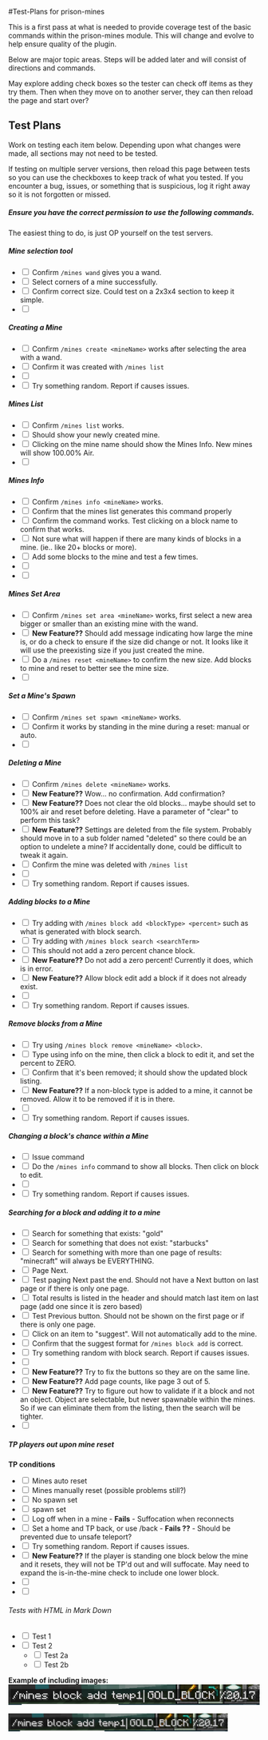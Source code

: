 #Test-Plans for prison-mines

This is a first pass at what is needed to provide coverage test of the basic commands within 
the prison-mines module.  This will change and evolve to help ensure quality of the plugin.

Below are major topic areas.  Steps will be added later and will consist of directions and commands.

May explore adding check boxes so the tester can check off items as they try them.  Then when they move on to another server,
they can then reload the page and start over?


## Test Plans

Work on testing each item below.  Depending upon what changes were made, all sections may not need to be tested.

If testing on multiple server versions, then reload this page between tests so you can use the checkboxes to keep
track of what you tested.  If you encounter a bug, issues, or something that is suspicious, log it right away
so it is not forgotten or missed.

##### Ensure you have the correct permission to use the following commands.
The easiest thing to do, is just OP yourself on the test servers.

##### Mine selection tool

- <input type="checkbox"/> Confirm `/mines wand` gives you a wand.
- <input type="checkbox"/> Select corners of a mine successfully.
- <input type="checkbox"/> Confirm correct size. Could test on a 2x3x4 section to keep it simple.
- <input type="checkbox"/> 


##### Creating a Mine

- <input type="checkbox"/> Confirm `/mines create <mineName>` works after selecting the area with a wand.
- <input type="checkbox"/> Confirm it was created with `/mines list`
- <input type="checkbox"/> 
- <input type="checkbox"/> Try something random.  Report if causes issues.

##### Mines List
- <input type="checkbox"/> Confirm `/mines list` works.
- <input type="checkbox"/> Should show your newly created mine.
- <input type="checkbox"/> Clicking on the mine name should show the Mines Info.  New mines will show 100.00% Air.
- <input type="checkbox"/> 


##### Mines Info
- <input type="checkbox"/> Confirm `/mines info <mineName>` works.
- <input type="checkbox"/> Confirm that the mines list generates this command properly
- <input type="checkbox"/> Confirm the command works.  Test clicking on a block name to confirm that works.
- <input type="checkbox"/> Not sure what will happen if there are many kinds of blocks in a mine. (ie.. like 20+ blocks or more).
- <input type="checkbox"/> Add some blocks to the mine and test a few times. 
- <input type="checkbox"/> 
- <input type="checkbox"/> 

##### Mines Set Area
- <input type="checkbox"/> Confirm `/mines set area <mineName>` works, first select a new area bigger or smaller than an existing mine with the wand.
- <input type="checkbox"/> **New Feature??** Should add message indicating how large the mine is, or do a check to ensure if the size did change or not. It looks like it will use the preexisting size if you just created the mine.
- <input type="checkbox"/> Do a `/mines reset <mineName>` to confirm the new size.  Add blocks to mine and reset to better see the mine size.
- <input type="checkbox"/> 


##### Set a Mine's Spawn
- <input type="checkbox"/> Confirm `/mines set spawn <mineName>` works.
- <input type="checkbox"/> Confirm it works by standing in the mine during a reset: manual or auto.
- <input type="checkbox"/> 


##### Deleting a Mine

- <input type="checkbox"/> Confirm `/mines delete <mineName>` works.
- <input type="checkbox"/> **New Feature??** Wow... no confirmation.  Add confirmation?
- <input type="checkbox"/> **New Feature??** Does not clear the old blocks... maybe should set to 100% air and reset before deleting.  Have a parameter of "clear" to perform this task?
- <input type="checkbox"/> **New Feature??** Settings are deleted from the file system. Probably should move in to a sub folder named "deleted" so there could be an option to undelete a mine?  If accidentally done, could be difficult to tweak it again.
- <input type="checkbox"/> Confirm the mine was deleted with `/mines list`
- <input type="checkbox"/> 
- <input type="checkbox"/> Try something random.  Report if causes issues.

##### Adding blocks to a Mine

- <input type="checkbox"/> Try adding with `/mines block add <blockType> <percent>` such as what is generated with block search.
- <input type="checkbox"/> Try adding with `/mines block search <searchTerm>`
- <input type="checkbox"/> This should not add a zero percent chance block.
- <input type="checkbox"/> **New Feature??** Do not add a zero percent! Currently it does, which is in error.
- <input type="checkbox"/>  **New Feature??** Allow block edit add a block if it does not already exist.
- <input type="checkbox"/> 
- <input type="checkbox"/> Try something random.  Report if causes issues.

##### Remove blocks from a Mine

- <input type="checkbox"/> Try using `/mines block remove <mineName> <block>`.
- <input type="checkbox"/> Type using info on the mine, then click a block to edit it, and set the percent to ZERO.
- <input type="checkbox"/> Confirm that it's been removed; it should show the updated block listing.
- <input type="checkbox"/> **New Feature??** If a non-block type is added to a mine, it cannot be removed. Allow it to be removed if it is in there.
- <input type="checkbox"/> 
- <input type="checkbox"/> Try something random.  Report if causes issues.

##### Changing a block's chance within a Mine

- <input type="checkbox"/> Issue command
- <input type="checkbox"/> Do the `/mines info` command to show all blocks.  Then click on block to edit.
- <input type="checkbox"/> 
- <input type="checkbox"/> Try something random.  Report if causes issues.

##### Searching for a block and adding it to a mine

- <input type="checkbox"/> Search for something that exists: "gold"
- <input type="checkbox"/> Search for something that does not exist: "starbucks"
- <input type="checkbox"/> Search for something with more than one page of results: "minecraft" will always be EVERYTHING.
- <input type="checkbox"/> Page Next.
- <input type="checkbox"/> Test paging Next past the end. Should not have a Next button on last page or if there is only one page.
- <input type="checkbox"/> Total results is listed in the header and should match last item on last page (add one since it is zero based)
- <input type="checkbox"/> Test Previous button.  Should not be shown on the first page or if there is only one page.
- <input type="checkbox"/> Click on an item to "suggest". Will not automatically add to the mine.
- <input type="checkbox"/> Confirm that the suggest format for `/mines block add` is correct.
- <input type="checkbox"/> Try something random with block search.  Report if causes issues.
- <input type="checkbox"/> 
- <input type="checkbox"/> **New Feature??** Try to fix the buttons so they are on the same line.  
- <input type="checkbox"/> **New Feature??** Add page counts, like page 3 out of 5.
- <input type="checkbox"/> **New Feature??** Try to figure out how to validate if it a block and not an object.  Object are selectable, but never spawnable within the mines.  So if we can eliminate them from the listing, then the search will be tighter.
- <input type="checkbox"/> 

##### TP players out upon mine reset

**TP conditions** 
- <input type="checkbox"/> Mines auto reset
- <input type="checkbox"/> Mines manually reset (possible problems still?)
- <input type="checkbox"/> No spawn set
- <input type="checkbox"/> spawn set
- <input type="checkbox"/> Log off when in a mine - **Fails** - Suffocation when reconnects
- <input type="checkbox"/> Set a home and TP back, or use /back - **Fails ??** - Should be prevented due to unsafe teleport?
- <input type="checkbox"/> Try something random.  Report if causes issues.
- <input type="checkbox"/> **New Feature??** If the player is standing one block below the mine and it resets, they will not be TP'd out and will suffocate.  May need to expand the is-in-the-mine check to include one lower block.
- <input type="checkbox"/> 
- <input type="checkbox"/> 


###### Tests with HTML in Mark Down

<ul>
  <li><input type="checkbox"/> Test 1</li>
  <li><input type="checkbox"/> Test 2 
  	<ul>
  		<li><input type="checkbox"/> Test 2a</li>
  		<li><input type="checkbox"/> Test 2b</li>
  	</ul>
  </li>
</ul>


**Example of including images:**
![Optional alt text if image cannot be shown](assets/68833714-22f1ab80-0682-11ea-86ae-ba5b72ed5c21.png "Sample of generated /mines add block command with default values replaced and cursor after the mine name (looks like a pipe)")

<img src="assets/68833714-22f1ab80-0682-11ea-86ae-ba5b72ed5c21.png" height="36" />

